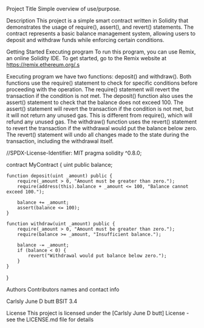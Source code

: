 Project Title
Simple overview of use/purpose.

Description
This project is a simple smart contract written in Solidity that demonstrates the usage of require(), assert(), and revert() statements. The contract represents a basic balance management system, allowing users to deposit and withdraw funds while enforcing certain conditions.

Getting Started
Executing program
To run this program, you can use Remix, an online Solidity IDE. To get started, go to the Remix website at https://remix.ethereum.org/.s

Executing program
we have two functions: deposit() and withdraw(). Both functions use the require() statement to check for specific conditions before proceeding with the operation. 
The require() statement will revert the transaction if the condition is not met.
The deposit() function also uses the assert() statement to check that the balance does not exceed 100. 
The assert() statement will revert the transaction if the condition is not met, but it will not return any unused gas. This is different from require(), which will refund any unused gas.
The withdraw() function uses the revert() statement to revert the transaction if the withdrawal would put the balance below zero.
The revert() statement will undo all changes made to the state during the transaction, including the withdrawal itself.

//SPDX-License-Identifier: MIT
pragma solidity ^0.8.0;

contract MyContract {
    uint public balance;

    function deposit(uint _amount) public {
        require(_amount > 0, "Amount must be greater than zero.");
        require(address(this).balance + _amount <= 100, "Balance cannot exceed 100.");

        balance += _amount;
        assert(balance <= 100);
    }

    function withdraw(uint _amount) public {
        require(_amount > 0, "Amount must be greater than zero.");
        require(balance >= _amount, "Insufficient balance.");

        balance -= _amount;
        if (balance < 0) {
            revert("Withdrawal would put balance below zero.");
        }
    }
}


Authors
Contributors names and contact info

Carlsly June D butt
BSIT 3.4

License
This project is licensed under the [Carlsly June D butt] License - see the LICENSE.md file for details
